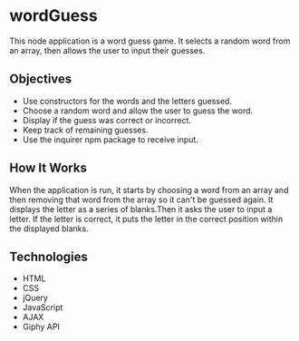 # wordGuess
This node application is a word guess game. It selects a random word from an array, then allows the user to input their guesses. 



## Objectives

 - Use constructors for the words and the letters guessed.
 - Choose a random word and allow the user to guess the word.
 - Display if the guess was correct or incorrect.
 - Keep track of remaining guesses.
 - Use the inquirer npm package to receive input.
 
## How It Works
When the application is run, it starts by choosing a word from an array and then removing that word from the array so it can't be guessed again. It displays the letter as a series of blanks.Then it asks the user to input a letter. If the letter is correct, it puts the letter in the correct position within the displayed blanks.

## Technologies

 - HTML
 - CSS
 - jQuery
 - JavaScript
 - AJAX
 - Giphy API

<!--stackedit_data:
eyJoaXN0b3J5IjpbODEyMjM4NDZdfQ==
-->